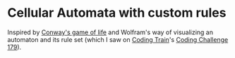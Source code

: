 # Cellular Automata with custom rules

Inspired by [Conway's game of life](https://en.wikipedia.org/wiki/Conway%27s_Game_of_Life) and 
Wolfram's way of visualizing an automaton and its rule set (which I saw on [Coding Train](https://www.youtube.com/@TheCodingTrain)'s [Coding Challenge 179](https://www.youtube.com/watch?v=Ggxt06qSAe4)).

